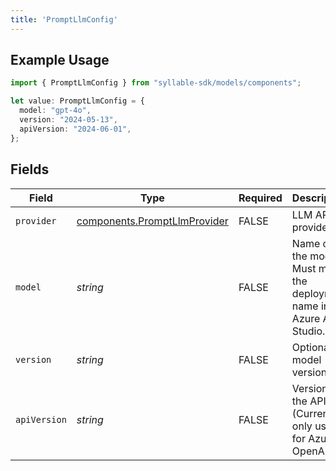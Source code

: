 ```yaml
---
title: 'PromptLlmConfig'
---
```


## Example Usage

```typescript
import { PromptLlmConfig } from "syllable-sdk/models/components";

let value: PromptLlmConfig = {
  model: "gpt-4o",
  version: "2024-05-13",
  apiVersion: "2024-06-01",
};
```

## Fields

| Field                                                                        | Type                                                                         | Required                                                                     | Description                                                                  | Example                                                                      |
| ---------------------------------------------------------------------------- | ---------------------------------------------------------------------------- | ---------------------------------------------------------------------------- | ---------------------------------------------------------------------------- | ---------------------------------------------------------------------------- |
| `provider`                                                                   | [components.PromptLlmProvider](/sdk-docs/models/components/promptllmprovider) | FALSE                                                           | LLM API provider.                                                            |                                                                              |
| `model`                                                                      | *string*                                                                     | FALSE                                                           | Name of the model. Must match the deployment name in Azure AI Studio.        | gpt-4o                                                                       |
| `version`                                                                    | *string*                                                                     | FALSE                                                           | Optional model version.                                                      | 2024-05-13                                                                   |
| `apiVersion`                                                                 | *string*                                                                     | FALSE                                                           | Version of the API. (Currently only used for Azure OpenAI.)                  | 2024-06-01                                                                   |